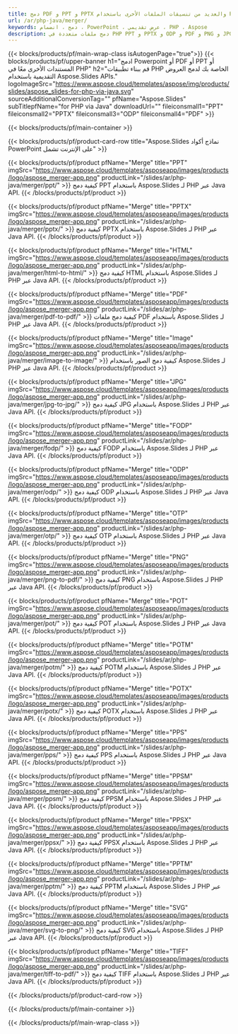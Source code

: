 ```yaml
---
title: دمج PDF و PPT و PPTX والعديد من تنسيقات الملفات الأخرى باستخدام PHP
url: /ar/php-java/merger/
keywords: دمج ، انضمام ، PowerPoint ، عرض تقديمي ، PHP ، Aspose
description: دمج ملفات متعددة في PHP PPT و PPTX و ODP و PDF و PNG و JPG وغيرها الكثير.
---
```


{{< blocks/products/pf/main-wrap-class isAutogenPage="true">}}
{{< blocks/products/pf/upper-banner h1="ادمج Powerpoint أو PDF أو PPT أو المستندات الأخرى معًا في PHP" h2="قم ببناء تطبيقات PHP الخاصة بك لدمج العروض التقديمية باستخدام Aspose.Slides APIs." logoImageSrc="https://www.aspose.cloud/templates/aspose/img/products/slides/aspose_slides-for-php-via-java.svg" sourceAdditionalConversionTag="" pfName="Aspose.Slides" subTitlepfName="for PHP via Java" downloadUrl="" fileiconsmall1="PPT" fileiconsmall2="PPTX" fileiconsmall3="ODP" fileiconsmall4="PDF" >}}

{{< blocks/products/pf/main-container >}}

{{< blocks/products/pf/product-card-row title="Aspose.Slides نماذج أكواد PowerPoint على الإنترنت تشمل" >}}

{{< blocks/products/pf/product pfName="Merge" title="PPT" imgSrc="https://www.aspose.cloud/templates/asposeapp/images/products/logo/aspose_merger-app.png" productLink="/slides/ar/php-java/merger/ppt/" >}}
كيفية دمج PPT باستخدام Aspose.Slides لـ PHP عبر Java API.
{{< /blocks/products/pf/product >}}

{{< blocks/products/pf/product pfName="Merge" title="PPTX" imgSrc="https://www.aspose.cloud/templates/asposeapp/images/products/logo/aspose_merger-app.png" productLink="/slides/ar/php-java/merger/pptx/" >}}
كيفية دمج PPTX باستخدام Aspose.Slides لـ PHP عبر Java API.
{{< /blocks/products/pf/product >}}

{{< blocks/products/pf/product pfName="Merge" title="HTML" imgSrc="https://www.aspose.cloud/templates/asposeapp/images/products/logo/aspose_merger-app.png" productLink="/slides/ar/php-java/merger/html-to-html/" >}}
كيفية دمج HTML باستخدام Aspose.Slides لـ PHP عبر Java API.
{{< /blocks/products/pf/product >}}

{{< blocks/products/pf/product pfName="Merge" title="PDF" imgSrc="https://www.aspose.cloud/templates/asposeapp/images/products/logo/aspose_merger-app.png" productLink="/slides/ar/php-java/merger/pdf-to-pdf/" >}}
كيفية دمج ملفات PDF باستخدام Aspose.Slides لـ PHP عبر Java API.
{{< /blocks/products/pf/product >}}

{{< blocks/products/pf/product pfName="Merge" title="Image" imgSrc="https://www.aspose.cloud/templates/asposeapp/images/products/logo/aspose_merger-app.png" productLink="/slides/ar/php-java/merger/image-to-image/" >}}
كيفية دمج الصور باستخدام Aspose.Slides لـ PHP عبر Java API.
{{< /blocks/products/pf/product >}}

{{< blocks/products/pf/product pfName="Merge" title="JPG" imgSrc="https://www.aspose.cloud/templates/asposeapp/images/products/logo/aspose_merger-app.png" productLink="/slides/ar/php-java/merger/jpg-to-jpg/" >}}
كيفية دمج JPG باستخدام Aspose.Slides لـ PHP عبر Java API.
{{< /blocks/products/pf/product >}}

{{< blocks/products/pf/product pfName="Merge" title="FODP" imgSrc="https://www.aspose.cloud/templates/asposeapp/images/products/logo/aspose_merger-app.png" productLink="/slides/ar/php-java/merger/fodp/" >}}
كيفية دمج FODP باستخدام Aspose.Slides لـ PHP عبر Java API.
{{< /blocks/products/pf/product >}}

{{< blocks/products/pf/product pfName="Merge" title="ODP" imgSrc="https://www.aspose.cloud/templates/asposeapp/images/products/logo/aspose_merger-app.png" productLink="/slides/ar/php-java/merger/odp/" >}}
كيفية دمج ODP باستخدام Aspose.Slides لـ PHP عبر Java API.
{{< /blocks/products/pf/product >}}

{{< blocks/products/pf/product pfName="Merge" title="OTP" imgSrc="https://www.aspose.cloud/templates/asposeapp/images/products/logo/aspose_merger-app.png" productLink="/slides/ar/php-java/merger/otp/" >}}
كيفية دمج OTP باستخدام Aspose.Slides لـ PHP عبر Java API.
{{< /blocks/products/pf/product >}}

{{< blocks/products/pf/product pfName="Merge" title="PNG" imgSrc="https://www.aspose.cloud/templates/asposeapp/images/products/logo/aspose_merger-app.png" productLink="/slides/ar/php-java/merger/png-to-pdf/" >}}
كيفية دمج PNG باستخدام Aspose.Slides لـ PHP عبر Java API.
{{< /blocks/products/pf/product >}}

{{< blocks/products/pf/product pfName="Merge" title="POT" imgSrc="https://www.aspose.cloud/templates/asposeapp/images/products/logo/aspose_merger-app.png" productLink="/slides/ar/php-java/merger/pot/" >}}
كيفية دمج POT باستخدام Aspose.Slides لـ PHP عبر Java API.
{{< /blocks/products/pf/product >}}

{{< blocks/products/pf/product pfName="Merge" title="POTM" imgSrc="https://www.aspose.cloud/templates/asposeapp/images/products/logo/aspose_merger-app.png" productLink="/slides/ar/php-java/merger/potm/" >}}
كيفية دمج POTM باستخدام Aspose.Slides لـ PHP عبر Java API.
{{< /blocks/products/pf/product >}}

{{< blocks/products/pf/product pfName="Merge" title="POTX" imgSrc="https://www.aspose.cloud/templates/asposeapp/images/products/logo/aspose_merger-app.png" productLink="/slides/ar/php-java/merger/potx/" >}}
كيفية دمج POTX باستخدام Aspose.Slides لـ PHP عبر Java API.
{{< /blocks/products/pf/product >}}

{{< blocks/products/pf/product pfName="Merge" title="PPS" imgSrc="https://www.aspose.cloud/templates/asposeapp/images/products/logo/aspose_merger-app.png" productLink="/slides/ar/php-java/merger/pps/" >}}
كيفية دمج PPS باستخدام Aspose.Slides لـ PHP عبر Java API.
{{< /blocks/products/pf/product >}}

{{< blocks/products/pf/product pfName="Merge" title="PPSM" imgSrc="https://www.aspose.cloud/templates/asposeapp/images/products/logo/aspose_merger-app.png" productLink="/slides/ar/php-java/merger/ppsm/" >}}
كيفية دمج PPSM باستخدام Aspose.Slides لـ PHP عبر Java API.
{{< /blocks/products/pf/product >}}

{{< blocks/products/pf/product pfName="Merge" title="PPSX" imgSrc="https://www.aspose.cloud/templates/asposeapp/images/products/logo/aspose_merger-app.png" productLink="/slides/ar/php-java/merger/ppsx/" >}}
كيفية دمج PPSX باستخدام Aspose.Slides لـ PHP عبر Java API.
{{< /blocks/products/pf/product >}}

{{< blocks/products/pf/product pfName="Merge" title="PPTM" imgSrc="https://www.aspose.cloud/templates/asposeapp/images/products/logo/aspose_merger-app.png" productLink="/slides/ar/php-java/merger/pptm/" >}}
كيفية دمج PPTM باستخدام Aspose.Slides لـ PHP عبر Java API.
{{< /blocks/products/pf/product >}}

{{< blocks/products/pf/product pfName="Merge" title="SVG" imgSrc="https://www.aspose.cloud/templates/asposeapp/images/products/logo/aspose_merger-app.png" productLink="/slides/ar/php-java/merger/svg-to-png/" >}}
كيفية دمج SVG باستخدام Aspose.Slides لـ PHP عبر Java API.
{{< /blocks/products/pf/product >}}

{{< blocks/products/pf/product pfName="Merge" title="TIFF" imgSrc="https://www.aspose.cloud/templates/asposeapp/images/products/logo/aspose_merger-app.png" productLink="/slides/ar/php-java/merger/tiff-to-pdf/" >}}
كيفية دمج TIFF باستخدام Aspose.Slides لـ PHP عبر Java API.
{{< /blocks/products/pf/product >}}

{{< /blocks/products/pf/product-card-row >}}

{{< /blocks/products/pf/main-container >}}
    
{{< /blocks/products/pf/main-wrap-class >}}